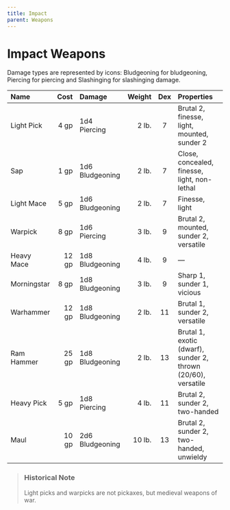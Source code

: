 ```yaml
---
title: Impact
parent: Weapons
---
```


# Impact Weapons
Damage types are represented by icons: Bludgeoning for bludgeoning, Piercing for piercing and Slashinging for slashinging damage.

| Name | Cost | Damage | Weight | Dex | Properties |
|:-----|-----:|:-------|-------:|:-------:|:-----------|
| Light Pick | 4 gp | 1d4 Piercing | 2 lb. | 7 | Brutal 2, finesse, light, mounted, sunder 2 |
| Sap | 1 gp | 1d6 Bludgeoning | 2 lb. | 7 | Close, concealed, finesse, light, non-lethal |
| Light Mace | 5 gp | 1d6 Bludgeoning | 2 lb. | 7 | Finesse, light |
| Warpick | 8 gp | 1d6 Piercing | 3 lb. | 9 | Brutal 2, mounted, sunder 2, versatile |
| Heavy Mace | 12 gp | 1d8 Bludgeoning | 4 lb. | 9 | — |
| Morningstar | 8 gp | 1d8 Bludgeoning | 3 lb. | 9 | Sharp 1, sunder 1, vicious |
| Warhammer | 12 gp | 1d8 Bludgeoning | 2 lb. | 11 | Brutal 1, sunder 2, versatile |
| Ram Hammer | 25 gp | 1d8 Bludgeoning | 2 lb. | 13 | Brutal 1, exotic (dwarf), sunder 2, thrown (20/60), versatile |
| Heavy Pick | 5 gp | 1d8 Piercing | 4 lb. | 11 | Brutal 2, sunder 2, two-handed |
| Maul | 10 gp | 2d6 Bludgeoning | 10 lb. | 13 | Brutal 2, sunder 2, two-handed, unwieldy |

> ### Historical Note
> Light picks and warpicks are not pickaxes, but medieval weapons of war.

